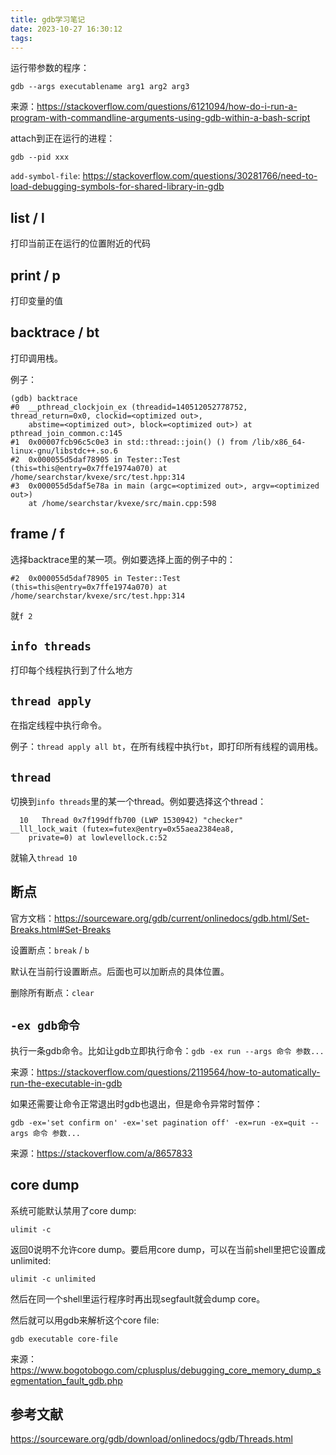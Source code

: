 ```yaml
---
title: gdb学习笔记
date: 2023-10-27 16:30:12
tags:
---
```


运行带参数的程序：

```shell
gdb --args executablename arg1 arg2 arg3
```

来源：<https://stackoverflow.com/questions/6121094/how-do-i-run-a-program-with-commandline-arguments-using-gdb-within-a-bash-script>

attach到正在运行的进程：

```shell
gdb --pid xxx
```

`add-symbol-file`: <https://stackoverflow.com/questions/30281766/need-to-load-debugging-symbols-for-shared-library-in-gdb>

## list / l

打印当前正在运行的位置附近的代码

## print / p

打印变量的值

## backtrace / bt

打印调用栈。

例子：

```text
(gdb) backtrace
#0  __pthread_clockjoin_ex (threadid=140512052778752, thread_return=0x0, clockid=<optimized out>, 
    abstime=<optimized out>, block=<optimized out>) at pthread_join_common.c:145
#1  0x00007fcb96c5c0e3 in std::thread::join() () from /lib/x86_64-linux-gnu/libstdc++.so.6
#2  0x000055d5daf78905 in Tester::Test (this=this@entry=0x7ffe1974a070) at /home/searchstar/kvexe/src/test.hpp:314
#3  0x000055d5daf5e78a in main (argc=<optimized out>, argv=<optimized out>)
    at /home/searchstar/kvexe/src/main.cpp:598
```

## frame / f

选择backtrace里的某一项。例如要选择上面的例子中的：

```text
#2  0x000055d5daf78905 in Tester::Test (this=this@entry=0x7ffe1974a070) at /home/searchstar/kvexe/src/test.hpp:314
```

就`f 2`

## `info threads`

打印每个线程执行到了什么地方

## `thread apply`

在指定线程中执行命令。

例子：`thread apply all bt`，在所有线程中执行`bt`，即打印所有线程的调用栈。

## `thread`

切换到`info threads`里的某一个thread。例如要选择这个thread：

```text
  10   Thread 0x7f199dffb700 (LWP 1530942) "checker"       __lll_lock_wait (futex=futex@entry=0x55aea2384ea8, 
    private=0) at lowlevellock.c:52
```

就输入`thread 10`

## 断点

官方文档：<https://sourceware.org/gdb/current/onlinedocs/gdb.html/Set-Breaks.html#Set-Breaks>

设置断点：`break` / `b`

默认在当前行设置断点。后面也可以加断点的具体位置。

删除所有断点：`clear`

## `-ex gdb命令`

执行一条gdb命令。比如让gdb立即执行命令：`gdb -ex run --args 命令 参数...`

来源：<https://stackoverflow.com/questions/2119564/how-to-automatically-run-the-executable-in-gdb>

如果还需要让命令正常退出时gdb也退出，但是命令异常时暂停：

```shell
gdb -ex='set confirm on' -ex='set pagination off' -ex=run -ex=quit --args 命令 参数...
```

来源：<https://stackoverflow.com/a/8657833>

## core dump

系统可能默认禁用了core dump:

```shell
ulimit -c
```

返回0说明不允许core dump。要启用core dump，可以在当前shell里把它设置成unlimited:

```shell
ulimit -c unlimited
```

然后在同一个shell里运行程序时再出现segfault就会dump core。

然后就可以用gdb来解析这个core file:

```shell
gdb executable core-file
```

来源：<https://www.bogotobogo.com/cplusplus/debugging_core_memory_dump_segmentation_fault_gdb.php>

## 参考文献

<https://sourceware.org/gdb/download/onlinedocs/gdb/Threads.html>
